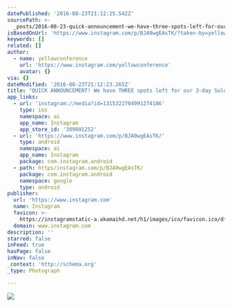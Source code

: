 ```yaml
---
datePublished: '2016-08-23T21:12:25.542Z'
sourcePath: >-
  _posts/2016-08-23-quick-announcement-we-have-three-spots-left-for-our-3-day-s.md
isBasedOnUrl: 'https://www.instagram.com/p/BJA9wgEAsTK/?taken-by=yellowconference'
keywords: []
related: []
author:
  - name: yellowconference
    url: 'https://www.instagram.com/yellowconference'
    avatar: {}
via: {}
dateModified: '2016-08-23T21:12:23.265Z'
title: "QUICK ANNOUNCEMENT! We have THREE spots left for our 3-day Solopreneur track!! I repeat: THREE spots left!! . If you are a photographer, graphic designer, videographer, or writer (pretty much anyone who works for themselves, by themselves) you don't want to miss this. . Learn about the biggest money pitfalls freelancers make and how to manage your finances #likeaboss, creating a compass for the future of your business, how to create a dope creative service agreement and SO MUCH MORE. . This is an unbelievable track ladies so grab these 3 before they're gone!! Link in the prof! . PS: HAPPY FRIDAY!! \uD83C\uDF89\uD83C\uDF89❤️❤️\uD83D\uDE18\uD83D\uDE18 . \uD83D\uDCF7: @valeriedenisephotos #bloomyellow #yellow2016"
app_links:
  - url: 'instagram://media?id=1315322704991274186'
    type: ios
    namespace: ai
    app_name: Instagram
    app_store_id: '389801252'
  - url: 'https://www.instagram.com/p/BJA9wgEAsTK/'
    type: android
    namespace: ai
    app_name: Instagram
    package: com.instagram.android
  - path: https/instagram.com/p/BJA9wgEAsTK/
    package: com.instagram.android
    namespace: google
    type: android
publisher:
  url: 'https://www.instagram.com'
  name: Instagram
  favicon: >-
    https://instagramstatic-a.akamaihd.net/h1/images/ico/favicon.ico/dfa85bb1fd63.ico
  domain: www.instagram.com
description: ''
starred: false
inFeed: true
hasPage: false
inNav: false
_context: 'http://schema.org'
_type: Photograph

---
```

![](https://imgflo.herokuapp.com/graph/vahj1ThiexotieMo/793d1bbebd25d1fd4f7b4793fe909926/noop.jpg?input=https%3A%2F%2Fscontent.cdninstagram.com%2Ft51.2885-15%2Fsh0.08%2Fe35%2Fp640x640%2F14027332_1061813393905473_1527527634_n.jpg%3Fig_cache_key%3DMTMxNTMyMjcwNDk5MTI3NDE4Ng%253D%253D.2)